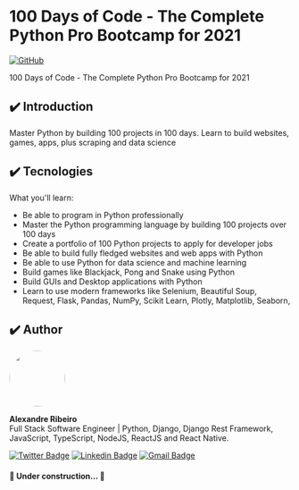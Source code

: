 # 100 Days of Code - The Complete Python Pro Bootcamp for 2021

[![GitHub](https://img.shields.io/github/license/plotly/dash.svg?color=dark-green)](https://github.com/alexandresillva/100_Days_of_Code/blob/main/LICENSE)

100 Days of Code - The Complete Python Pro Bootcamp for 2021

## :heavy_check_mark: Introduction

Master Python by building 100 projects in 100 days. Learn to build websites, games, apps, plus scraping and data science

## :heavy_check_mark: Tecnologies

What you'll learn:

- Be able to program in Python professionally
- Master the Python programming language by building 100 projects over 100 days
- Create a portfolio of 100 Python projects to apply for developer jobs
- Be able to build fully fledged websites and web apps with Python
- Be able to use Python for data science and machine learning
- Build games like Blackjack, Pong and Snake using Python
- Build GUIs and Desktop applications with Python
- Learn to use modern frameworks like Selenium, Beautiful Soup, Request, Flask, Pandas, NumPy, Scikit Learn, Plotly, Matplotlib, Seaborn,

## :heavy_check_mark: Author

 <img style="border-radius: 50%;" src="https://avatars2.githubusercontent.com/u/13963392?s=460&amp;u=043f2aee52aa24fe1c04e84dfa6f94e6bb54f909&amp;v=4" width="100px;" alt=""/>
 <br />
  
<p>
<b>Alexandre Ribeiro</b><br />Full Stack Software Engineer | Python, Django, Django Rest Framework, JavaScript, TypeScript, NodeJS, ReactJS and React Native.</p>

[![Twitter Badge](https://img.shields.io/badge/-@alexsillva-1ca0f1?style=flat-square&labelColor=1ca0f1&logo=twitter&logoColor=white&link=https://twitter.com/tgmarinho)](https://twitter.com/alexsillva) [![Linkedin Badge](https://img.shields.io/badge/-alesillva-blue?style=flat-square&logo=Linkedin&logoColor=white&link=https://www.linkedin.com/in/alesillva/)](https://www.linkedin.com/in/alesillva/)
[![Gmail Badge](https://img.shields.io/badge/-alexandresillva@gmail.com-c14438?style=flat-square&logo=Gmail&logoColor=white&link=mailto:alexandresillva@gmail.com)](mailto:alexandresillva@gmail.com)

<h4>

🚧 Under construction... 🚧

</h4>
